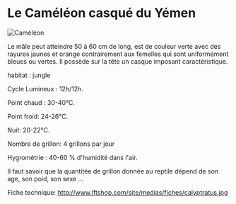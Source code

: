 # Le Caméléon casqué du Yémen


![Caméléon](http://www.desjardins-inspirations.fr/wp-content/uploads/img-principale2-673x300.jpg)

Le mâle peut atteindre 50 à 60 cm de long, est de couleur verte avec des rayures jaunes et orange contrairement aux femelles qui sont uniformément bleues ou vertes. Il possède sur la tête un casque imposant caractéristique.

habitat : jungle 

Cycle Lumineux : 12h/12h. 

Point chaud : 30-40°C. 

Point froid: 24-26°C. 

Nuit: 20-22°C. 

Nombre de grillon: 4 grillons par jour 

Hygrométrie : 40-60 % d'humidité dans l'air.

Il faut savoir que la quantitée de grillon donnée au reptile dépend de son age, son poid, son sexe ...

Fiche technique: http://www.lftshop.com/site/medias/fiches/calyptratus.jpg
